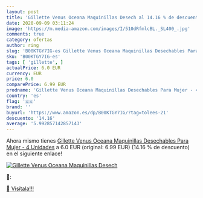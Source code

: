 ```yaml
---
layout: post
title: 'Gillette Venus Oceana Maquinillas Desech al 14.16 % de descuento'
date: 2020-09-09 03:11:24
image: 'https://m.media-amazon.com/images/I/510dRfmlcBL._SL400_.jpg'
comments: true
category: ofertas
author: ring
slug: 'B00KTGY7IG-es Gillette Venus Oceana Maquinillas Desechables Para Mujer -...'
sku: 'B00KTGY7IG-es'
tags: [ 'gillette', ]
actualPrice: 6.0 EUR
currency: EUR
price: 6.0
comparePrice: 6.99 EUR
prodname: 'Gillette Venus Oceana Maquinillas Desechables Para Mujer - 4 Unidades'
country: 'es'
flag: '🇪🇸'
brand: ''
buyurl: 'https://www.amazon.es/dp/B00KTGY7IG/?tag=tolees-21'
descuento: '14.16'
average: '5.992857142857143'
---
```


Ahora mismo tienes [Gillette Venus Oceana Maquinillas Desechables Para Mujer - 4 Unidades](https://www.amazon.es/dp/B00KTGY7IG/?tag=tolees-21) a 6.0 EUR (original: 6.99 EUR) (14.16 %  de descuento) en el siguiente enlace!

[![Gillette Venus Oceana Maquinillas Desech](https://m.media-amazon.com/images/I/510dRfmlcBL._SL400_.jpg)](https://www.amazon.es/dp/B00KTGY7IG/?tag=tolees-21)

🔎:


[🛒 Visítala!!!](https://www.amazon.es/dp/B00KTGY7IG/?tag=tolees-21)
